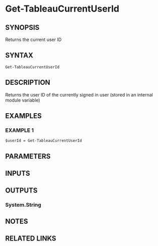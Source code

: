 # Get-TableauCurrentUserId

## SYNOPSIS
Returns the current user ID

## SYNTAX

```
Get-TableauCurrentUserId
```

## DESCRIPTION
Returns the user ID of the currently signed in user (stored in an internal module variable)

## EXAMPLES

### EXAMPLE 1
```
$userId = Get-TableauCurrentUserId
```

## PARAMETERS

## INPUTS

## OUTPUTS

### System.String
## NOTES

## RELATED LINKS
